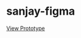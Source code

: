 # sanjay-figma
[View Prototype](https://www.figma.com/proto/P35Gtp82KxIKL4d9yGvbO8/Sanjay-P----2322jc53----BCA?t=SieaiULWfoTDUDeM-1&scaling=scale-down&content-scaling=fixed&page-id=0%3A1&node-id=8-2&starting-point-node-id=1%3A2)
